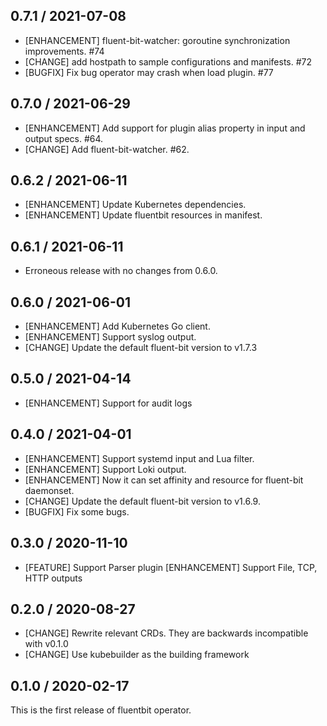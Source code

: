 ## 0.7.1 / 2021-07-08

- [ENHANCEMENT] fluent-bit-watcher: goroutine synchronization improvements. #74
- [CHANGE] add hostpath to sample configurations and manifests. #72
- [BUGFIX] Fix bug operator may crash when load plugin. #77

## 0.7.0 / 2021-06-29

- [ENHANCEMENT] Add support for plugin alias property in input and output specs. #64.
- [CHANGE] Add fluent-bit-watcher. #62.

## 0.6.2 / 2021-06-11

- [ENHANCEMENT] Update Kubernetes dependencies.
- [ENHANCEMENT] Update fluentbit resources in manifest.

## 0.6.1 / 2021-06-11

- Erroneous release with no changes from 0.6.0.

## 0.6.0 / 2021-06-01

- [ENHANCEMENT] Add Kubernetes Go client.
- [ENHANCEMENT] Support syslog output.
- [CHANGE] Update the default fluent-bit version to v1.7.3

## 0.5.0 / 2021-04-14

- [ENHANCEMENT] Support for audit logs

## 0.4.0 / 2021-04-01

- [ENHANCEMENT]  Support systemd input and Lua filter.
- [ENHANCEMENT]  Support Loki output.
- [ENHANCEMENT] Now it can set affinity and resource for fluent-bit daemonset.
- [CHANGE] Update the default fluent-bit version to v1.6.9.
- [BUGFIX] Fix some bugs.

## 0.3.0 / 2020-11-10

- [FEATURE] Support Parser plugin
[ENHANCEMENT] Support File, TCP, HTTP outputs

## 0.2.0 / 2020-08-27

- [CHANGE] Rewrite relevant CRDs. They are backwards incompatible with v0.1.0
- [CHANGE] Use kubebuilder as the building framework

## 0.1.0 / 2020-02-17

This is the first release of fluentbit operator.